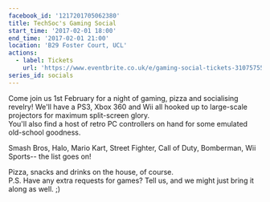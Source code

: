 ```yaml
---
facebook_id: '1217201705062380'
title: TechSoc's Gaming Social
start_time: '2017-02-01 18:00'
end_time: '2017-02-01 21:00'
location: 'B29 Foster Court, UCL'
actions:
  - label: Tickets
    url: 'https://www.eventbrite.co.uk/e/gaming-social-tickets-31075755421'
series_id: socials
---
```


Come join us 1st February for a night of gaming, pizza and socialising revelry! We'll have a PS3, Xbox 360 and Wii all hooked up to large-scale projectors for maximum split-screen glory.  
You'll also find a host of retro PC controllers on hand for some emulated old-school goodness.  
  
Smash Bros, Halo, Mario Kart, Street Fighter, Call of Duty, Bomberman, Wii Sports-- the list goes on!  
  
Pizza, snacks and drinks on the house, of course.   
P.S. Have any extra requests for games? Tell us, and we might just bring it along as well. ;)